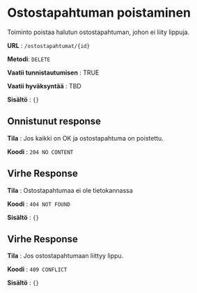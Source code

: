 # Ostostapahtuman poistaminen

Toiminto poistaa halutun ostostapahtuman, johon ei liity lippuja.

**URL** : `/ostostapahtumat/{id}`

**Metodi**: `DELETE`

**Vaatii tunnistautumisen** : TRUE

**Vaatii hyväksyntää** : TBD

**Sisältö** : `{}`

## Onnistunut response

**Tila** : Jos kaikki on OK ja ostostapahtuma on poistettu.

**Koodi** : `204 NO CONTENT`


## Virhe Response
**Tila** : Ostostapahtumaa ei ole tietokannassa

**Koodi** : `404 NOT FOUND`

**Sisältö** : `{}`

## Virhe Response

**Tila** : Jos ostostapahtumaan liittyy lippu.

**Koodi** : `409 CONFLICT`

**Sisältö** : `{}`